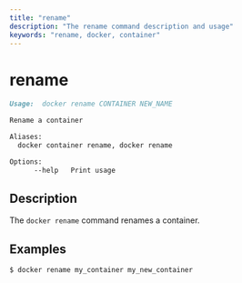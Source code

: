 ```yaml
---
title: "rename"
description: "The rename command description and usage"
keywords: "rename, docker, container"
---
```


# rename

```markdown
Usage:  docker rename CONTAINER NEW_NAME

Rename a container

Aliases:
  docker container rename, docker rename

Options:
      --help   Print usage
```

## Description

The `docker rename` command renames a container.

## Examples

```console
$ docker rename my_container my_new_container
```
